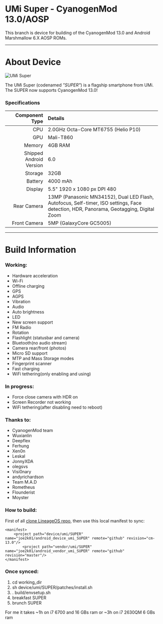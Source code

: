 UMi Super - CyanogenMod 13.0/AOSP
==============

This branch is device for building of the CyanogenMod 13.0 and Android Marshmallow 6.X AOSP ROMs.

---

# About Device

![UMi Super](http://www.umidigi.com/new/Images/super/so_back.png "UMi Super in grey")

The UMi Super (codenamed _"SUPER"_) is a flagship smartphone from UMi. The SUPER now supports CyanogenMod 13.0!

### Specifications

Component Type | Details
-------:|:-------------------------
CPU     | 2.0GHz Octa-Core MT6755 (Helio P10)
GPU     | Mali-T860
Memory  | 4GB RAM
Shipped Android Version | 6.0
Storage | 32GB
Battery | 4000 mAh
Display | 5.5" 1920 x 1080 px DPI 480
Rear Camera | 13MP (Panasonic MN34152), Dual LED Flash, Autofocus, Self-timer, ISO settings, Face detection, HDR, Panorama, Geotagging, Digital Zoom
Front Camera | 5MP (GalaxyCore GC5005)

---

# Build Information

### Working:
 * Hardware acceleration
 * Wi-Fi
 * Offline charging
 * GPS
 * AGPS
 * Vibration
 * Audio
 * Auto brightness
 * LED
 * New screen support
 * FM Radio
 * Rotation
 * Flashlight (statusbar and camera)
 * Bluetooth(no audio stream)
 * Camera rear/front (photos)
 * Micro SD support
 * MTP and Mass Storage modes
 * Fingerprint scanner
 * Fast charging
 * WiFi tethering(only enabling and using)

### In progress:
 * Force close camera with HDR on
 * Screen Recorder not working
 * WiFi tethering(after disabling need to reboot)

### Thanks to:
 * CyanogenMod team
 * Wuxianlin
 * Deepflex
 * Ferhung
 * Xen0n
 * Leskal
 * JonnyXDA
 * olegsvs
 * Visi0nary
 * andyrichardson
 * Team M.A.D
 * Rometheus
 * Flounderist
 * Moyster

### How to build:
First of all [clone LineageOS repo](https://github.com/LineageOS/android/tree/cm-13.0), then use this local manifest to sync:

```
<manifest>
	<project path="device/umi/SUPER" name="joe2k01/android_device_umi_SUPER" remote="github" revision="cm-13.0"/>
        <project path="vendor/umi/SUPER" name="joe2k01/android_vendor_umi_SUPER" remote="github" revision="master"/>
</manifest>
```

### Once synced:

 1. cd working_dir
 2. sh device/umi/SUPER/patches/install.sh
 3. . build/envsetup.sh
 4. breakfast SUPER
 5. brunch SUPER

For me it takes ~1h on i7 6700 and 16 GBs ram or ~3h on i7 2630QM 6 GBs ram
